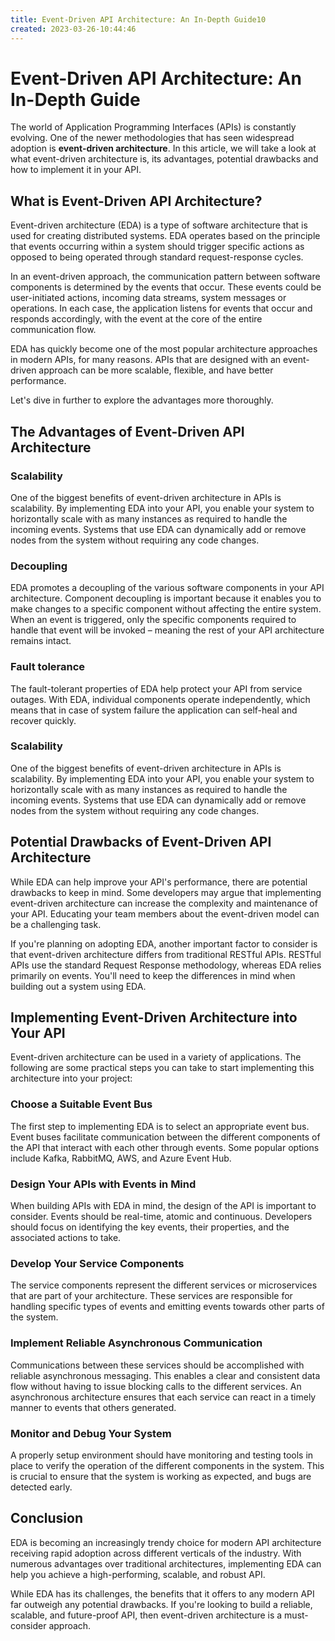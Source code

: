 ```yaml
---
title: Event-Driven API Architecture: An In-Depth Guide10
created: 2023-03-26-10:44:46
---
```


# Event-Driven API Architecture: An In-Depth Guide

The world of Application Programming Interfaces (APIs) is constantly evolving. One of the newer methodologies that has seen widespread adoption is **event-driven architecture**. In this article, we will take a look at what event-driven architecture is, its advantages, potential drawbacks and how to implement it in your API.

## What is Event-Driven API Architecture?

Event-driven architecture (EDA) is a type of software architecture that is used for creating distributed systems. EDA operates based on the principle that events occurring within a system should trigger specific actions as opposed to being operated through standard request-response cycles.

In an event-driven approach, the communication pattern between software components is determined by the events that occur. These events could be user-initiated actions, incoming data streams, system messages or operations. In each case, the application listens for events that occur and responds accordingly, with the event at the core of the entire communication flow.

EDA has quickly become one of the most popular architecture approaches in modern APIs, for many reasons. APIs that are designed with an event-driven approach can be more scalable, flexible, and have better performance. 

Let's dive in further to explore the advantages more thoroughly.

## The Advantages of Event-Driven API Architecture

### Scalability

One of the biggest benefits of event-driven architecture in APIs is scalability. By implementing EDA into your API, you enable your system to horizontally scale with as many instances as required to handle the incoming events. Systems that use EDA can dynamically add or remove nodes from the system without requiring any code changes.

### Decoupling

EDA promotes a decoupling of the various software components in your API architecture. Component decoupling is important because it enables you to make changes to a specific component without affecting the entire system. When an event is triggered, only the specific components required to handle that event will be invoked – meaning the rest of your API architecture remains intact.

### Fault tolerance

The fault-tolerant properties of EDA help protect your API from service outages. With EDA, individual components operate independently, which means that in case of system failure the application can self-heal and recover quickly.

### Scalability

One of the biggest benefits of event-driven architecture in APIs is scalability. By implementing EDA into your API, you enable your system to horizontally scale with as many instances as required to handle the incoming events. Systems that use EDA can dynamically add or remove nodes from the system without requiring any code changes.

## Potential Drawbacks of Event-Driven API Architecture

While EDA can help improve your API's performance, there are potential drawbacks to keep in mind. Some developers may argue that implementing event-driven architecture can increase the complexity and maintenance of your API. Educating your team members about the event-driven model can be a challenging task.

If you're planning on adopting EDA, another important factor to consider is that event-driven architecture differs from traditional RESTful APIs. RESTful APIs use the standard Request Response methodology, whereas EDA relies primarily on events. You'll need to keep the differences in mind when building out a system using EDA.

## Implementing Event-Driven Architecture into Your API

Event-driven architecture can be used in a variety of applications. The following are some practical steps you can take to start implementing this architecture into your project:

### Choose a Suitable Event Bus

The first step to implementing EDA is to select an appropriate event bus. Event buses facilitate communication between the different components of the API that interact with each other through events. Some popular options include Kafka, RabbitMQ, AWS, and Azure Event Hub.

### Design Your APIs with Events in Mind

When building APIs with EDA in mind, the design of the API is important to consider. Events should be real-time, atomic and continuous. Developers should focus on identifying the key events, their properties, and the associated actions to take.

### Develop Your Service Components

The service components represent the different services or microservices that are part of your architecture. These services are responsible for handling specific types of events and emitting events towards other parts of the system.

### Implement Reliable Asynchronous Communication

Communications between these services should be accomplished with reliable asynchronous messaging. This enables a clear and consistent data flow without having to issue blocking calls to the different services. An asynchronous architecture ensures that each service can react in a timely manner to events that others generated.

### Monitor and Debug Your System

A properly setup environment should have monitoring and testing tools in place to verify the operation of the different components in the system. This is crucial to ensure that the system is working as expected, and bugs are detected early.

## Conclusion

EDA is becoming an increasingly trendy choice for modern API architecture receiving rapid adoption across different verticals of the industry. With numerous advantages over traditional architectures, implementing EDA can help you achieve a high-performing, scalable, and robust API.

While EDA has its challenges, the benefits that it offers to any modern API far outweigh any potential drawbacks. If you're looking to build a reliable, scalable, and future-proof API, then event-driven architecture is a must-consider approach.
